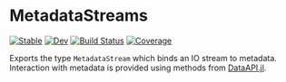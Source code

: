 # MetadataStreams

[![Stable](https://img.shields.io/badge/docs-stable-blue.svg)](https://JuliaIO.github.io/MetadataStreams.jl/stable/)
[![Dev](https://img.shields.io/badge/docs-dev-blue.svg)](https://JuliaIO.github.io/MetadataStreams.jl/dev/)
[![Build Status](https://github.com/JuliaIO/MetadataStreams.jl/actions/workflows/CI.yml/badge.svg?branch=main)](https://github.com/JuliaIO/MetadataStreams.jl/actions/workflows/CI.yml?query=branch%3Amain)
[![Coverage](https://codecov.io/gh/JuliaIO/MetadataStreams.jl/branch/main/graph/badge.svg)](https://codecov.io/gh/JuliaIO/MetadataStreams.jl)

Exports the type `MetadataStream` which binds an IO stream to metadata. Interaction with metadata is provided using methods from [DataAPI.jl](https://github.com/JuliaData/DataAPI.jl).